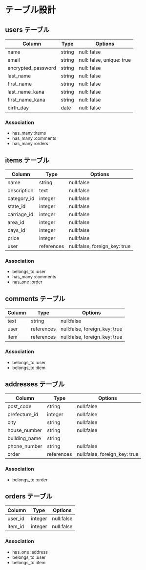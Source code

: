 # テーブル設計

## users テーブル

| Column             | Type   | Options                  |
| ---------------    | ------ | -----------              |
| name               | string | null: false              |
| email              | string | null: false, unique: true|
| encrypted_password | string | null: false              |
| last_name          | string | null: false              |
| first_name         | string | null: false              |
| last_name_kana     | string | null: false              |
| first_name_kana    | string | null: false              |
| birth_day          | date   | null: false              |

### Association
- has_many :items
- has_many :comments
- has_many :orders

## items テーブル

| Column             | Type        | Options                       |
| ------------------ | -------     | ----------------------------- |
| name               | string      | null:false                    |
| description        | text        | null:false                    |
| category_id        | integer     | null:false                    |
| state_id           | integer     | null:false                    |
| carriage_id        | integer     | null:false                    |
| area_id            | integer     | null:false                    |
| days_id            | integer     | null:false                    |
| price              | integer     | null:false                    |
| user               | references  | null:false, foreign_key: true |

### Association
- belongs_to :user
- has_many :comments
- has_one :order

## comments テーブル

| Column             | Type        | Options                       |
| ------------------ | -------     | ----------------------------- |
| text               | string      | null:false                    |
| user               | references  | null:false, foreign_key: true |
| item               | references  | null:false, foreign_key: true |

### Association
- belongs_to :user
- belongs_to :item

## addresses テーブル

| Column             | Type        | Options                       |
| ------------------ | -------     | ----------------------------- |
| post_code          | string      | null:false                    |
| prefecture_id      | integer     | null:false                    |
| city               | string      | null:false                    |
| house_number       | string      | null:false                    |
| building_name      | string      |                               |
| phone_number       | string      | null:false                    |
| order              | references  | null:false, foreign_key: true |

### Association
- belongs_to :order

## orders テーブル

| Column             | Type        | Options                       |
| ------- | ------- | ----------------------------- |
| user_id | integer | null:false                    |
| item_id | integer | null:false                    |

### Association
- has_one :address
- belongs_to :user
- belongs_to :item


